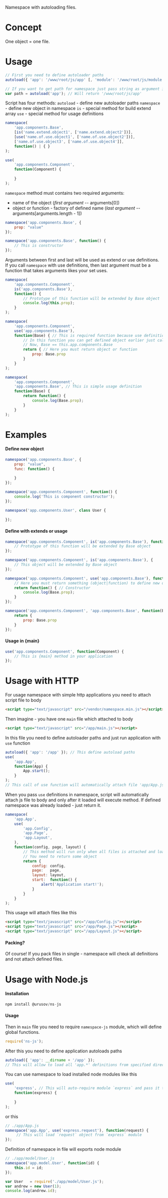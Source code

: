 Namespace with autoloading files.

# Concept

One object = one file.

# Usage
```js
// First you need to define autoloader paths
autoload({ 'app': '/www/root/js/app' [, 'module': '/www/root/js/module'] });

// If you want to get path for namespace just pass string as argument in method
var path = autoload('app'); // Will return '/www/root/js/app'
```
Script has four methods:
`autoload` - define new autoloader paths
`namespace` - define new object in namespace
`is`        - special method for build extend array
`use`       - special method for usage definitions

```js
namespace(
    'app.components.Base',
    [is('name.extend.object1', ['name.extend.object2'])],
    [use('name.of.use.object1', ['name.of.use.object2'])],
    ['name.of.use.object3', ['name.of.use.object4']],
    function() | { }
);
```
```js
use(
    'app.components.Component',
    function(Component) {
    
    }
);
```
`namespace` method must contains two required arguments:
* name of the object (_first argument_ -- arguments[0])
* object or function - factory of defined name (_last argument_ -- arguments[arguments.length - 1])

```js
namespace('app.components.Base', {
    prop: "value"
});
```
```js
namespace('app.components.Base', function() {
    // This is constructor
});
```

Arguments between first and last will be used as extend or use definitions. If you call `namespace` with use definitions, then last argument must be a function that takes arguments likes your set uses.
```js
namespace(
    'app.components.Component',
    is('app.components.Base'),
    function() {
        // Prototype of this function will be extended by Base object
        console.log(this.prop);
    }
);
```


```js
namespace(
    'app.components.Component',
    use('app.components.Base'),
    function(Base) { // This is required function because use definition not empty
        // In this function you can get defined object earlier just call this.{namespace}
        // Now, Base == this.app.components.Base
        return { // Here you must return object or function
            prop: Base.prop
        }
    }
);
```
```js
namespace(
    'app.components.Component',
    'app.components.Base', // This is simple usage definition
    function(Base) {
        return function() {
            console.log(Base.prop);
        }
    }
);
```


# Examples
#### Define new object

```js
namespace('app.components.Base', {
    prop: "value",
    func: function() {
    
    }
});
```

```js
namespace('app.components.Component', function() {
    console.log('This is component constructor');
});
```

```js
namespace('app.components.User', class User {
    
});
```

#### Define with extends or usage

```js
namespace('app.components.Component', is('app.components.Base'), function() {
    // Prototype of this function will be extended by Base object
});
```
```js
namespace('app.components.Component', is('app.components.Base'), {
    // This object will be extended by Base object
});
```
```js
namespace('app.components.Component', use('app.components.Base'), function(Base) {
    // Here you must return something (object|function) to define new object for `app.components.Component`
    return function() { // Constructor
        console.log(Base.prop);
    }
});
```
```js
namespace('app.components.Component', 'app.components.Base', function(Base) {
    return {
        prop: Base.prop
    }
});
```

#### Usage in {main}
```js
use('app.components.Component', function(Component) {
    // This is {main} method in your application
});
```

# Usage with HTTP

For usage namespace with simple http applications you need to attach script file to body

```html
<script type="text/javascript" src="/vendor/namespace.min.js"></script>
```

Then imagine - you have one `main` file which attached to body

```html
<script type="text/javascript" src="/app/main.js"></script>
```

In this file you need to define autoloader paths and just run application with `use` function

```js
autoload({ 'app': '/app' }); // This define autoload paths
use(
    'app.App',
    function(App) {
        App.start();
    }
);
// This call of use function will automatically attach file 'app/App.js' to body
```

When you pass `use` definitions in namespace, script will automatically attach js file to body and only after it loaded will execute method.
If defined namespace was already loaded - just return it.

```js
namespace(
    'app.App',
    use(
        'app.Config',
        'app.Page',
        'app.Layout',
    ),
    function(config, page, layout) {
        // This method will run only when all files is attached and loaded
        // You need to return some object
        return {
            config: config,
            page:   page,
            layout: layout,
            start:  function() {
                alert('Application start!');
            }
        }
    }
);
```

This usage will attach files like this

```html
<script type="text/javascript" src="/app/Config.js"></script>
<script type="text/javascript" src="/app/Page.js"></script>
<script type="text/javascript" src="/app/Layout.js"></script>
```

#### Packing?

Of course! If you pack files in single - namespace will check all definitions and not attach defined files.

# Usage with Node.js

#### Installation

```js
npm install @urusov/ns-js
```

#### Usage

Then in `main` file you need to require `namespace-js` module, which will define global functions.

```js
require('ns-js');
```

After this you need to define application autoloads paths

```js
autoload({ 'app': __dirname + '/app' });
// This will allow to load all 'app.*' definitions from specified directory
```

You can use namespace to load installed node modules like this

```js
use(
    'express', // This will auto-require module `express` and pass it to the function
    function(express) {
        
    }
);
```

or this

```js
// ./app/App.js
namespace('app.App', use('express.request'), function(request) {
     // This will load `request` object from `express` module
});
```

Definition of namespace in file will exports node module

```js
// ./app/model/User.js
namespace('app.model.User', function(id) {
    this.id = id;
});
```

```js
var User   = require('./app/model/User.js');
var andrew = new User(1);
console.log(andrew.id);
```

